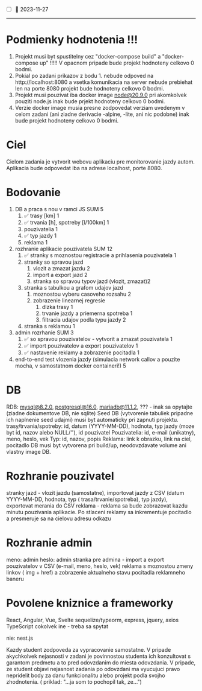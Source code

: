 - [ ] 📅 2023-11-27

---

# Podmienky hodnotenia !!!

1. Projekt musi byt spustitelny cez "docker-compose build" a "docker-compose up" !!!!! V opacnom pripade bude projekt
   hodnoteny celkovo 0 bodmi.
2. Pokial po zadani prikazov z bodu 1. nebude odpoved na http://localhost:8080 a vsetka komunikacia na server nebude
   prebiehat len na porte 8080 projekt bude hodnoteny celkovo 0 bodmi.
3. Projekt musi pouzivat iba docker image node@20.9.0 pri akomkolvek pouziti node.js inak bude prjekt hodnoteny celkovo
   0 bodmi.
4. Verzie docker image musia presne zodpovedat verziam uvedenym v celom zadani (ani ziadne derivacie -alpine, -lite, ani
   nic podobne) inak bude projekt hodnoteny celkovo 0 bodmi.

# Ciel

Cielom zadania je vytvorit webovu aplikaciu pre monitorovanie jazdy autom. Aplikacia bude odpovedat iba na adrese
localhost, porte 8080.

# Bodovanie

1. DB a praca s nou v ramci JS SUM 5
    1. ✅ trasy [km]                      1
    2. ✅ trvania [h], spotreby [l/100km] 1
    3. pouzivatelia 1
    4. ✅ typ jazdy 1
    5. reklama 1
2. rozhranie aplikacie pouzivatela SUM 12
    1. ✅ stranky s moznostou registracie a prihlasenia pouzivatela 1
    2. stranky so spravou jazd
        1. vlozit a zmazat jazdu 2
        2. import a export jazd 2
        3. stranka so spravou typov jazd (vlozit, zmazat)2
    3. stranka s tabulkou a grafom udajov jazd
        1. moznostou vyberu casoveho rozsahu 2
        2. zobrazenie linearnej regresie
            1. dlzka trasy 1
            2. trvanie jazdy a priemerna spotreba 1
            3. filtracia udajov podla typu jazdy 2
    4. stranka s reklamou 1
3. admin rozrhanie SUM 3
    1. ✅ so spravou pouzivatelov - vytvorit a zmazat pouzivatela 1
    2. ✅ import pouzivatelov a export pouzivatelov 1
    3. ✅ nastavenie reklamy a zobrazenie pocitadla 1
4. end-to-end test vlozenia jazdy (simulacia network callov a pouzite mocha, v samostatnom docker containeri!) 5

# DB

RDB: mysql@8.2.0, postgresql@16.0, mariadb@11.1.2, ??? - inak sa opytajte (ziadne dokumentove DB, nie sqlite)
Seed DB (vytvorenie tabuliek pripadne ich naplnenie seed udajmi) musi byt automaticky pri zapnuti projektu.
trasy/trvania/spotreby: id, datum (YYYY-MM-DD), hodnota, typ jazdy (moze byt id, nazov alebo NULL/''), id pouzivatel
Pouzivatelia: id, e-mail (unikatny), meno, heslo, vek
Typ: id, nazov, popis
Reklama: link k obrazku, link na ciel, pocitadlo
DB musi byt vytvorena pri build/up, neodovzdavate volume ani vlastny image DB.

# Rozhranie pouzivatel

stranky jazd - vlozit jazdu (samostatne), importovat jazdy z CSV (datum YYYY-MM-DD, hodnota, typ (
trasa/trvanie/spotreba), typ jazdy), exportovat merania do CSV
reklama - reklama sa bude zobrazovat kazdu minutu pouzivania aplikacie. Po stlaceni reklamy sa inkrementuje pocitadlo a
presmeruje sa na cielovu adresu odkazu

# Rozhranie admin

meno: admin
heslo: admin
stranka pre admina - import a export pouzivatelov v CSV (e-mail, meno, heslo, vek) reklama s moznostou zmeny linkov (
img + href) a zobrazenie aktualneho stavu pocitadla reklamneho baneru

# Povolene kniznice a frameworky

React, Angular, Vue, Svelte
sequelize/typeorm, express, jquery, axios
TypeScript
cokolvek ine - treba sa spytat

nie: nest.js

Kazdy student zodpoveda za vypracovanie samostatne. V pripade akychkolvek nejasnosti v zadani je povinnostou studenta
ich konzultovat s garantom predmetu a to pred odovzdanim do miesta odovzdania. V pripade, ze student objavi nejasnost
zadania po odovzdani ma vyucujuci pravo nepridelit body za danu funkcionalitu alebo projekt podla svojho zhodnotenia. (
priklad: "...ja som to pochopil tak, ze...")
